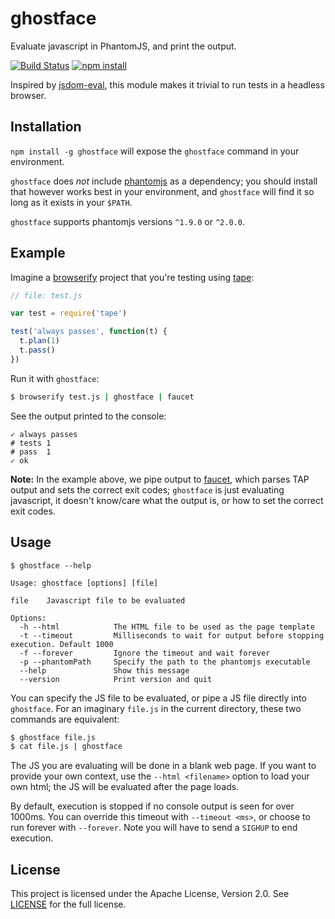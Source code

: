 # ghostface

Evaluate javascript in PhantomJS, and print the output.

[![Build Status](http://img.shields.io/travis/fardog/ghostface/master.svg?style=flat)](https://travis-ci.org/fardog/ghostface)
[![npm install](http://img.shields.io/npm/dm/ghostface.svg?style=flat)](https://www.npmjs.org/package/ghostface)

Inspired by [jsdom-eval][], this module
makes it trivial to run tests in a headless browser.

## Installation

`npm install -g ghostface` will expose the `ghostface` command in your
environment.

`ghostface` does *not* include [phantomjs][] as a dependency; you should install
that however works best in your environment, and `ghostface` will find it so
long as it exists in your `$PATH`.

`ghostface` supports phantomjs versions `^1.9.0` or `^2.0.0`.

## Example

Imagine a [browserify][] project that you're testing using [tape][]:

```javascript
// file: test.js

var test = require('tape')

test('always passes', function(t) {
  t.plan(1)
  t.pass()
})
```

Run it with `ghostface`:

```bash
$ browserify test.js | ghostface | faucet
```

See the output printed to the console:

```
✓ always passes
# tests 1
# pass  1
✓ ok
```

**Note:** In the example above, we pipe output to [faucet][], which parses TAP
output and sets the correct exit codes; `ghostface` is just evaluating
javascript, it doesn't know/care what the output is, or how to set the correct
exit codes.

## Usage

```
$ ghostface --help

Usage: ghostface [options] [file]

file    Javascript file to be evaluated

Options:
  -h --html            The HTML file to be used as the page template
  -t --timeout         Milliseconds to wait for output before stopping execution. Default 1000
  -f --forever         Ignore the timeout and wait forever
  -p --phantomPath     Specify the path to the phantomjs executable
  --help               Show this message
  --version            Print version and quit
```

You can specify the JS file to be evaluated, or pipe a JS file directly into
`ghostface`. For an imaginary `file.js` in the current directory, these two
commands are equivalent:

```bash
$ ghostface file.js
$ cat file.js | ghostface
```

The JS you are evaluating will be done in a blank web page. If you want to
provide your own context, use the `--html <filename>` option to load your own
html; the JS will be evaluated after the page loads.

By default, execution is stopped if no console output is seen for over 1000ms.
You can override this timeout with `--timeout <ms>`, or choose to run forever
with `--forever`. Note you will have to send a `SIGHUP` to end execution.

## License

This project is licensed under the Apache License, Version 2.0. See
[LICENSE](./LICENSE) for the full license.

[jsdom-eval]: https://github.com/hayes/jsdom-eval
[tape]: https://github.com/substack/tape
[browserify]: https://github.com/substack/node-browserify
[faucet]: https://github.com/substack/faucet
[phantomjs]: http://phantomjs.org/
